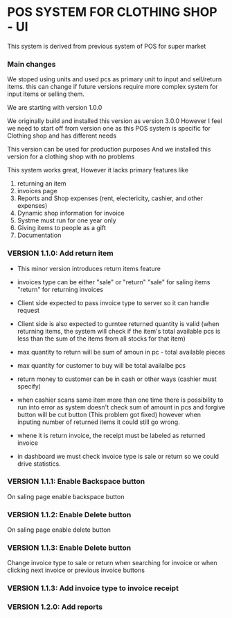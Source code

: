 # POS SYSTEM FOR CLOTHING SHOP - UI
This system is derived from previous system of POS for super market

### Main changes
We stoped using units and used pcs as primary unit to input and sell/return items. 
this can change if future versions require more complex system for input items or selling them.

We are starting with version 1.0.0

We originally build and installed this version as version 3.0.0
However I feel we need to start off from version one as this POS system is 
specific for Clothing shop and has different needs

This version can be used for production purposes
And we installed this version for a clothing shop with no problems

This system works great, However it lacks primary features
like 
1. returning an item
1. invoices page
1. Reports and Shop expenses (rent, electericity, cashier, and other expenses)
1. Dynamic shop information for invoice 
1. Systme must run for one year only
1. Giving items to people as a gift
1. Documentation

### VERSION 1.1.0: Add return item
- This minor version introduces return items feature
- invoices type can be either "sale" or "return"
  "sale" for saling items
  "return" for returning invoices

- Client side expected to pass invoice type to server so it can handle request
- Client side is also expected to gurntee returned quantity is valid
  (when returning items, the system will check if the item's total available pcs 
  is less than the sum of the items from all stocks for that item)

- max quantity to return will be sum of amoun in pc - total available pieces
- max quantity for customer to buy will be total availalbe pcs

- return money to customer can be in cash or other ways (cashier must specify)

- when cashier scans same item more than one time there is possibility to run 
  into error as system doesn't check sum of amount in pcs and forgive button will be cut button (This problem got fixed) 
  however when inputing number of returned items it could still go wrong.

- whene it is return invoice, the receipt must be labeled as returned invoice

- in dashboard we must check invoice type is sale or return so we could drive statistics.

### VERSION 1.1.1: Enable Backspace button
  On saling page enable backspace button

### VERSION 1.1.2: Enable Delete button
  On saling page enable delete button
### VERSION 1.1.3: Enable Delete button
  Change invoice type to sale or return when searching for invoice or
  when clicking next invoice or previous invoice buttons

### VERSION 1.1.3: Add invoice type to invoice receipt

### VERSION 1.2.0: Add reports
